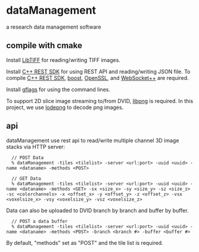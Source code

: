 # dataManagement
a research data management software

## compile with cmake
Install [LibTIFF][] for reading/writing TIFF images.

Install [C++ REST SDK][] for using REST API and reading/writing JSON file. To compile [C++ REST SDK][], [boost][], [OpenSSL][], and [WebSocket++][] are required.

Install [gflags][] for using the command lines.

To support 2D slice image streaming to/from DVID, [libpng][] is required. In this project, we use [lodepng][] to decode png images.

## api
dataManagement use rest api to read/write multiple channel 3D image stacks via HTTP server:
```
  // POST Data
  % dataManagement -tiles <tilelist> -server <url:port> -uuid <uuid> -name <dataname> -methods <POST>
  
  // GET Data
  % dataManagement -tiles <tilelist> -server <url:port> -uuid <uuid> -name <dataname> -methods <GET> -sx <size_x> -sy <size_y> -sz <size_z> -sc <colorchannels> -x <offset_x> -y <offset_y> -z <offset_z> -vsx <voxelsize_x> -vsy <voxelsize_y> -vsz <voxelsize_z>
```
Data can also be uploaded to DVID branch by branch and buffer by buffer.
```
  // POST a data buffer
  % dataManagement -tiles <tilelist> -server <url:port> -uuid <uuid> -name <dataname> -methods <POST> -branch <branch #> -buffer <buffer #>
```
By default, "methods" set as "POST" and the tile list is required.
  
##

[LibTIFF]: http://www.remotesensing.org/libtiff
[C++ REST SDK]:https://github.com/Microsoft/cpprestsdk
[gflags]: https://github.com/gflags/gflags
[boost]:http://www.boost.org
[OpenSSL]:https://www.openssl.org
[WebSocket++]: https://github.com/zaphoyd/websocketpp
[libpng]: http://libpng.sf.net
[lodepng]: http://lodev.org/lodepng


